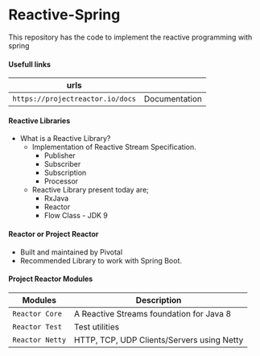# Reactive-Spring
This repository has the code to implement the reactive programming with spring

#### Usefull links
|urls||
|---|---|
|`https://projectreactor.io/docs`|Documentation|

#### Reactive Libraries
  - What is a Reactive Library?
    - Implementation of Reactive Stream Specification.
      - Publisher
      - Subscriber
      - Subscription
      - Processor
    - Reactive Library present today are;
      - RxJava
      - Reactor
      - Flow Class - JDK 9

#### Reactor or Project Reactor
  - Built and maintained by Pivotal
  - Recommended Library to work with Spring Boot.

#### Project Reactor Modules
|Modules|Description|
|---|---|
|`Reactor Core`|A Reactive Streams foundation for Java 8|
|`Reactor Test`|Test utilities|
|`Reactor Netty`|HTTP, TCP, UDP Clients/Servers using Netty|
